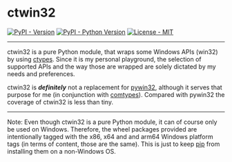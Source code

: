 # ctwin32

[![PyPI - Version](https://img.shields.io/pypi/v/ctwin32.svg)](https://pypi.org/project/ctwin32)
[![PyPI - Python Version](https://img.shields.io/pypi/pyversions/ctwin32.svg)](https://pypi.org/project/ctwin32)
[![License - MIT](https://img.shields.io/badge/license-MIT-green)](https://spdx.org/licenses/MIT.html)

-----

ctwin32 is a pure Python module, that wraps some Windows APIs (win32) by using
[ctypes](https://docs.python.org/3/library/ctypes.html). Since it is my personal
playground, the selection of supported APIs and the way those are wrapped are
solely dictated by my needs and preferences.

ctwin32 is *__definitely__* not a replacement for [pywin32](https://pypi.org/project/pywin32/),
although it serves that purpose for me (in conjunction with [comtypes](https://pypi.org/project/comtypes/)).
Compared with pywin32 the coverage of ctwin32 is less than tiny.

-----

Note: Even though ctwin32 is a pure Python module, it can of course only be used
on Windows. Therefore, the wheel packages provided are intentionally tagged with
the x86, x64 and and arm64 Windows platform tags (in terms of content, those are
the same). This is just to keep
[pip](https://packaging.python.org/tutorials/installing-packages/)
from installing them on a non-Windows OS.
